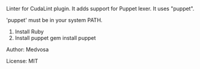 Linter for CudaLint plugin.
It adds support for Puppet lexer.
It uses "puppet".

'puppet' must be in your system PATH.
1. Install Ruby
2. Install puppet
   gem install puppet

Author: Medvosa

License: MIT
